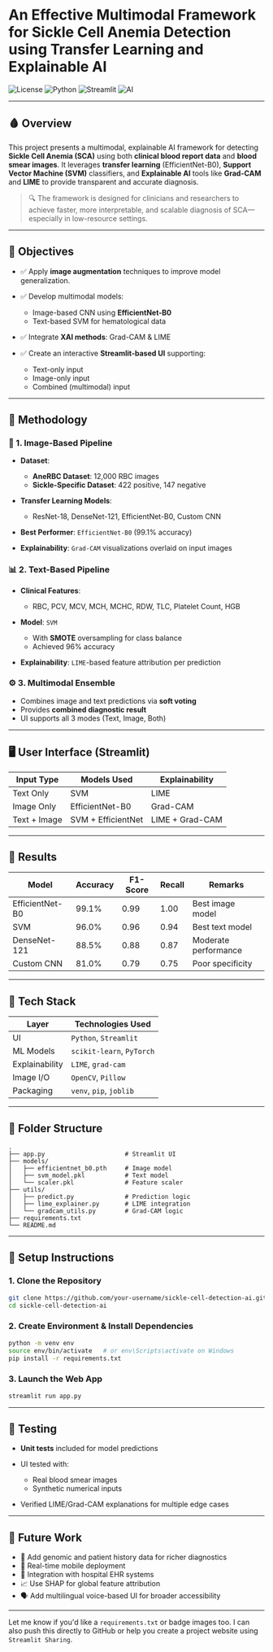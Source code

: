 

# An Effective Multimodal Framework for Sickle Cell Anemia Detection using Transfer Learning and Explainable AI

![License](https://img.shields.io/badge/license-MIT-blue.svg)
![Python](https://img.shields.io/badge/python-3.12-blue.svg)
![Streamlit](https://img.shields.io/badge/Framework-Streamlit-red)
![AI](https://img.shields.io/badge/AI-Explainable-green)

---

## 🩸 Overview

This project presents a multimodal, explainable AI framework for detecting **Sickle Cell Anemia (SCA)** using both **clinical blood report data** and **blood smear images**. It leverages **transfer learning** (EfficientNet-B0), **Support Vector Machine (SVM)** classifiers, and **Explainable AI** tools like **Grad-CAM** and **LIME** to provide transparent and accurate diagnosis.

> 🔍 The framework is designed for clinicians and researchers to achieve faster, more interpretable, and scalable diagnosis of SCA—especially in low-resource settings.

---

## 🎯 Objectives

* ✅ Apply **image augmentation** techniques to improve model generalization.
* ✅ Develop multimodal models:

  * Image-based CNN using **EfficientNet-B0**
  * Text-based SVM for hematological data
* ✅ Integrate **XAI methods**: Grad-CAM & LIME
* ✅ Create an interactive **Streamlit-based UI** supporting:

  * Text-only input
  * Image-only input
  * Combined (multimodal) input

---

## 🧠 Methodology

### 🔬 1. Image-Based Pipeline

* **Dataset**:

  * **AneRBC Dataset**: 12,000 RBC images
  * **Sickle-Specific Dataset**: 422 positive, 147 negative
* **Transfer Learning Models**:

  * ResNet-18, DenseNet-121, EfficientNet-B0, Custom CNN
* **Best Performer**: `EfficientNet-B0` (99.1% accuracy)
* **Explainability**: `Grad-CAM` visualizations overlaid on input images

### 📊 2. Text-Based Pipeline

* **Clinical Features**:

  * RBC, PCV, MCV, MCH, MCHC, RDW, TLC, Platelet Count, HGB
* **Model**: `SVM`

  * With **SMOTE** oversampling for class balance
  * Achieved 96% accuracy
* **Explainability**: `LIME`-based feature attribution per prediction

### ⚙️ 3. Multimodal Ensemble

* Combines image and text predictions via **soft voting**
* Provides **combined diagnostic result**
* UI supports all 3 modes (Text, Image, Both)

---

## 🖥️ User Interface (Streamlit)

| Input Type   | Models Used        | Explainability  |
| ------------ | ------------------ | --------------- |
| Text Only    | SVM                | LIME            |
| Image Only   | EfficientNet-B0    | Grad-CAM        |
| Text + Image | SVM + EfficientNet | LIME + Grad-CAM |

---

## 🧪 Results

| Model           | Accuracy | F1-Score | Recall | Remarks              |
| --------------- | -------- | -------- | ------ | -------------------- |
| EfficientNet-B0 | 99.1%    | 0.99     | 1.00   | Best image model     |
| SVM             | 96.0%    | 0.96     | 0.94   | Best text model      |
| DenseNet-121    | 88.5%    | 0.88     | 0.87   | Moderate performance |
| Custom CNN      | 81.0%    | 0.79     | 0.75   | Poor specificity     |

---

## 🧰 Tech Stack

| Layer          | Technologies Used         |
| -------------- | ------------------------- |
| UI             | `Python`, `Streamlit`     |
| ML Models      | `scikit-learn`, `PyTorch` |
| Explainability | `LIME`, `grad-cam`        |
| Image I/O      | `OpenCV`, `Pillow`        |
| Packaging      | `venv`, `pip`, `joblib`   |

---

## 📁 Folder Structure

```
.
├── app.py                      # Streamlit UI
├── models/
│   ├── efficientnet_b0.pth     # Image model
│   ├── svm_model.pkl           # Text model
│   └── scaler.pkl              # Feature scaler
├── utils/
│   ├── predict.py              # Prediction logic
│   ├── lime_explainer.py       # LIME integration
│   └── gradcam_utils.py        # Grad-CAM logic
├── requirements.txt
└── README.md
```

---

## 🔄 Setup Instructions

### 1. Clone the Repository

```bash
git clone https://github.com/your-username/sickle-cell-detection-ai.git
cd sickle-cell-detection-ai
```

### 2. Create Environment & Install Dependencies

```bash
python -m venv env
source env/bin/activate   # or env\Scripts\activate on Windows
pip install -r requirements.txt
```

### 3. Launch the Web App

```bash
streamlit run app.py
```

---

## 🧪 Testing

* **Unit tests** included for model predictions
* UI tested with:

  * Real blood smear images
  * Synthetic numerical inputs
* Verified LIME/Grad-CAM explanations for multiple edge cases

---

## 🔮 Future Work

* 🧬 Add genomic and patient history data for richer diagnostics
* 📱 Real-time mobile deployment
* 🔁 Integration with hospital EHR systems
* 📈 Use SHAP for global feature attribution
* 🗣️ Add multilingual voice-based UI for broader accessibility
  
---

Let me know if you'd like a `requirements.txt` or badge images too. I can also push this directly to GitHub or help you create a project website using `Streamlit Sharing`.
